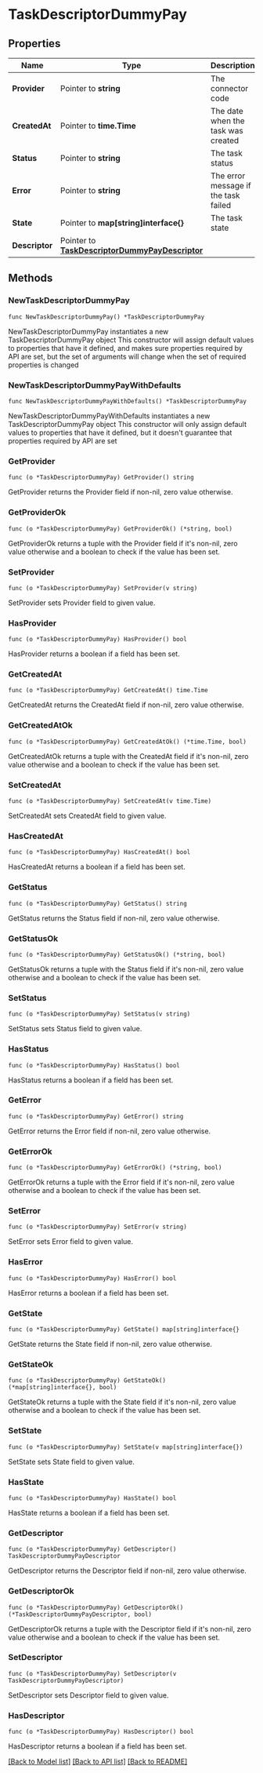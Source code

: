 # TaskDescriptorDummyPay

## Properties

Name | Type | Description | Notes
------------ | ------------- | ------------- | -------------
**Provider** | Pointer to **string** | The connector code | [optional]
**CreatedAt** | Pointer to **time.Time** | The date when the task was created | [optional]
**Status** | Pointer to **string** | The task status | [optional]
**Error** | Pointer to **string** | The error message if the task failed | [optional]
**State** | Pointer to **map[string]interface{}** | The task state | [optional]
**Descriptor** | Pointer to [**TaskDescriptorDummyPayDescriptor**](TaskDescriptorDummyPayDescriptor.md) |  | [optional]

## Methods

### NewTaskDescriptorDummyPay

`func NewTaskDescriptorDummyPay() *TaskDescriptorDummyPay`

NewTaskDescriptorDummyPay instantiates a new TaskDescriptorDummyPay object
This constructor will assign default values to properties that have it defined,
and makes sure properties required by API are set, but the set of arguments
will change when the set of required properties is changed

### NewTaskDescriptorDummyPayWithDefaults

`func NewTaskDescriptorDummyPayWithDefaults() *TaskDescriptorDummyPay`

NewTaskDescriptorDummyPayWithDefaults instantiates a new TaskDescriptorDummyPay object
This constructor will only assign default values to properties that have it defined,
but it doesn't guarantee that properties required by API are set

### GetProvider

`func (o *TaskDescriptorDummyPay) GetProvider() string`

GetProvider returns the Provider field if non-nil, zero value otherwise.

### GetProviderOk

`func (o *TaskDescriptorDummyPay) GetProviderOk() (*string, bool)`

GetProviderOk returns a tuple with the Provider field if it's non-nil, zero value otherwise
and a boolean to check if the value has been set.

### SetProvider

`func (o *TaskDescriptorDummyPay) SetProvider(v string)`

SetProvider sets Provider field to given value.

### HasProvider

`func (o *TaskDescriptorDummyPay) HasProvider() bool`

HasProvider returns a boolean if a field has been set.

### GetCreatedAt

`func (o *TaskDescriptorDummyPay) GetCreatedAt() time.Time`

GetCreatedAt returns the CreatedAt field if non-nil, zero value otherwise.

### GetCreatedAtOk

`func (o *TaskDescriptorDummyPay) GetCreatedAtOk() (*time.Time, bool)`

GetCreatedAtOk returns a tuple with the CreatedAt field if it's non-nil, zero value otherwise
and a boolean to check if the value has been set.

### SetCreatedAt

`func (o *TaskDescriptorDummyPay) SetCreatedAt(v time.Time)`

SetCreatedAt sets CreatedAt field to given value.

### HasCreatedAt

`func (o *TaskDescriptorDummyPay) HasCreatedAt() bool`

HasCreatedAt returns a boolean if a field has been set.

### GetStatus

`func (o *TaskDescriptorDummyPay) GetStatus() string`

GetStatus returns the Status field if non-nil, zero value otherwise.

### GetStatusOk

`func (o *TaskDescriptorDummyPay) GetStatusOk() (*string, bool)`

GetStatusOk returns a tuple with the Status field if it's non-nil, zero value otherwise
and a boolean to check if the value has been set.

### SetStatus

`func (o *TaskDescriptorDummyPay) SetStatus(v string)`

SetStatus sets Status field to given value.

### HasStatus

`func (o *TaskDescriptorDummyPay) HasStatus() bool`

HasStatus returns a boolean if a field has been set.

### GetError

`func (o *TaskDescriptorDummyPay) GetError() string`

GetError returns the Error field if non-nil, zero value otherwise.

### GetErrorOk

`func (o *TaskDescriptorDummyPay) GetErrorOk() (*string, bool)`

GetErrorOk returns a tuple with the Error field if it's non-nil, zero value otherwise
and a boolean to check if the value has been set.

### SetError

`func (o *TaskDescriptorDummyPay) SetError(v string)`

SetError sets Error field to given value.

### HasError

`func (o *TaskDescriptorDummyPay) HasError() bool`

HasError returns a boolean if a field has been set.

### GetState

`func (o *TaskDescriptorDummyPay) GetState() map[string]interface{}`

GetState returns the State field if non-nil, zero value otherwise.

### GetStateOk

`func (o *TaskDescriptorDummyPay) GetStateOk() (*map[string]interface{}, bool)`

GetStateOk returns a tuple with the State field if it's non-nil, zero value otherwise
and a boolean to check if the value has been set.

### SetState

`func (o *TaskDescriptorDummyPay) SetState(v map[string]interface{})`

SetState sets State field to given value.

### HasState

`func (o *TaskDescriptorDummyPay) HasState() bool`

HasState returns a boolean if a field has been set.

### GetDescriptor

`func (o *TaskDescriptorDummyPay) GetDescriptor() TaskDescriptorDummyPayDescriptor`

GetDescriptor returns the Descriptor field if non-nil, zero value otherwise.

### GetDescriptorOk

`func (o *TaskDescriptorDummyPay) GetDescriptorOk() (*TaskDescriptorDummyPayDescriptor, bool)`

GetDescriptorOk returns a tuple with the Descriptor field if it's non-nil, zero value otherwise
and a boolean to check if the value has been set.

### SetDescriptor

`func (o *TaskDescriptorDummyPay) SetDescriptor(v TaskDescriptorDummyPayDescriptor)`

SetDescriptor sets Descriptor field to given value.

### HasDescriptor

`func (o *TaskDescriptorDummyPay) HasDescriptor() bool`

HasDescriptor returns a boolean if a field has been set.


[[Back to Model list]](../README.md#documentation-for-models) [[Back to API list]](../README.md#documentation-for-api-endpoints) [[Back to README]](../README.md)
